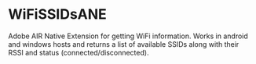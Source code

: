 # WiFiSSIDsANE
Adobe AIR Native Extension for getting WiFi information. 
Works in android and windows hosts and returns a list of available SSIDs along with their RSSI and status (connected/disconnected).
